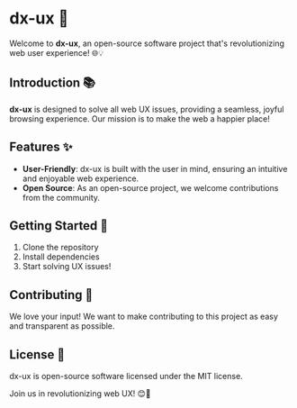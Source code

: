 # dx-ux 🎉

Welcome to **dx-ux**, an open-source software project that's revolutionizing web user experience! 🌐💡

## Introduction 📚

**dx-ux** is designed to solve all web UX issues, providing a seamless, joyful browsing experience. Our mission is to make the web a happier place!

## Features ✨

- **User-Friendly**: dx-ux is built with the user in mind, ensuring an intuitive and enjoyable web experience.
- **Open Source**: As an open-source project, we welcome contributions from the community.

## Getting Started 🚀

1. Clone the repository
2. Install dependencies
3. Start solving UX issues!

## Contributing 🤝

We love your input! We want to make contributing to this project as easy and transparent as possible.

## License 📄

dx-ux is open-source software licensed under the MIT license.

Join us in revolutionizing web UX! 😊🚀
